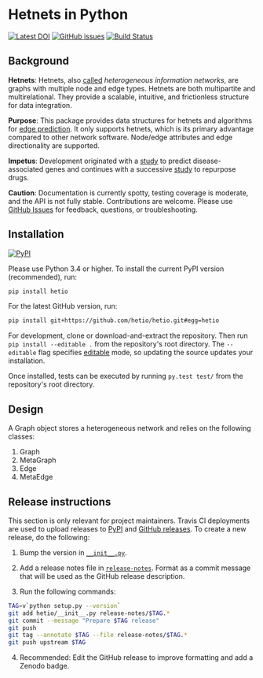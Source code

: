 # Hetnets in Python

[![Latest DOI](https://zenodo.org/badge/14475/dhimmel/hetio.svg)](https://zenodo.org/badge/latestdoi/14475/dhimmel/hetio)
[![GitHub issues](https://img.shields.io/github/issues/hetio/hetio.svg)](https://github.com/hetio/hetio/issues)
[![Build Status](https://travis-ci.com/hetio/hetio.svg?branch=master)](https://travis-ci.com/hetio/hetio)

## Background

**Hetnets**: Hetnets, also [called](https://doi.org/10.15363/thinklab.d104) *heterogeneous information networks*, are graphs with multiple node and edge types. Hetnets are both multipartite and multirelational. They provide a scalable, intuitive, and frictionless structure for data integration.

**Purpose**: This package provides data structures for hetnets and algorithms for [edge prediction](http://het.io/hnep/). It only supports hetnets, which is its primary advantage compared to other network software. Node/edge attributes and edge directionality are supported.

**Impetus**: Development originated with a [study](https://doi.org/10.1371/journal.pcbi.1004259 "Heterogeneous Network Edge Prediction: A Data Integration Approach to Prioritize Disease-Associated Genes") to predict disease-associated genes and continues with a successive [study](https://doi.org/10.7554/eLife.26726 "Systematic integration of biomedical knowledge prioritizes drugs for repurposing") to repurpose drugs.

**Caution**: Documentation is currently spotty, testing coverage is moderate, and the API is not fully stable. Contributions are welcome. Please use [GitHub Issues](https://github.com/hetio/hetio/issues) for feedback, questions, or troubleshooting.

## Installation

[![PyPI](https://img.shields.io/pypi/v/hetio.svg)](https://pypi.org/project/hetio/)

Please use Python 3.4 or higher. To install the current PyPI version (recommended), run:

```sh
pip install hetio
```

For the latest GitHub version, run:

```sh
pip install git+https://github.com/hetio/hetio.git#egg=hetio
```

For development, clone or download-and-extract the repository. Then run `pip install --editable .` from the repository's root directory. The `--editable` flag specifies [editable](https://pythonhosted.org/setuptools/setuptools.html#development-mode) mode, so updating the source updates your installation.

Once installed, tests can be executed by running `py.test test/` from the repository's root directory. 

## Design

A Graph object stores a heterogeneous network and relies on the following classes:

1. Graph
2. MetaGraph
3. Edge
4. MetaEdge

## Release instructions

This section is only relevant for project maintainers.
Travis CI deployments are used to upload releases to [PyPI](https://pypi.org/project/hetio) and [GitHub releases](https://github.com/hetio/hetio/releases).
To create a new release, do the following:

1. Bump the version in [`__init__.py`](hetio/__init__.py).

2. Add a release notes file in [`release-notes`](release-notes).
  Format as a commit message that will be used as the GitHub release description.

3. Run the following commands:
    
  ```sh
  TAG=v`python setup.py --version`
  git add hetio/__init__.py release-notes/$TAG.*
  git commit --message "Prepare $TAG release"
  git push
  git tag --annotate $TAG --file release-notes/$TAG.*
  git push upstream $TAG
  ```

4. Recommended: Edit the GitHub release to improve formatting and add a Zenodo badge.
